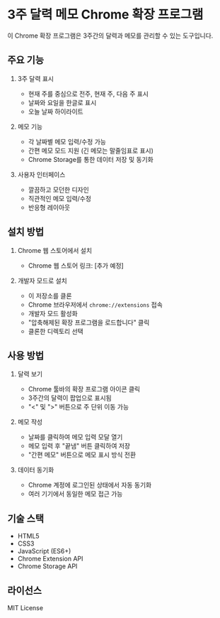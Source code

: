# 3주 달력 메모 Chrome 확장 프로그램

이 Chrome 확장 프로그램은 3주간의 달력과 메모를 관리할 수 있는 도구입니다.

## 주요 기능

1. 3주 달력 표시
   - 현재 주를 중심으로 전주, 현재 주, 다음 주 표시
   - 날짜와 요일을 한글로 표시
   - 오늘 날짜 하이라이트

2. 메모 기능
   - 각 날짜별 메모 입력/수정 가능
   - 간편 메모 모드 지원 (긴 메모는 말줄임표로 표시)
   - Chrome Storage를 통한 데이터 저장 및 동기화

3. 사용자 인터페이스
   - 깔끔하고 모던한 디자인
   - 직관적인 메모 입력/수정
   - 반응형 레이아웃

## 설치 방법

1. Chrome 웹 스토어에서 설치
   - Chrome 웹 스토어 링크: [추가 예정]

2. 개발자 모드로 설치
   - 이 저장소를 클론
   - Chrome 브라우저에서 `chrome://extensions` 접속
   - 개발자 모드 활성화
   - "압축해제된 확장 프로그램을 로드합니다" 클릭
   - 클론한 디렉토리 선택

## 사용 방법

1. 달력 보기
   - Chrome 툴바의 확장 프로그램 아이콘 클릭
   - 3주간의 달력이 팝업으로 표시됨
   - "<" 및 ">" 버튼으로 주 단위 이동 가능

2. 메모 작성
   - 날짜를 클릭하여 메모 입력 모달 열기
   - 메모 입력 후 "끝냄" 버튼 클릭하여 저장
   - "간편 메모" 버튼으로 메모 표시 방식 전환

3. 데이터 동기화
   - Chrome 계정에 로그인된 상태에서 자동 동기화
   - 여러 기기에서 동일한 메모 접근 가능

## 기술 스택

- HTML5
- CSS3
- JavaScript (ES6+)
- Chrome Extension API
- Chrome Storage API

## 라이선스

MIT License 